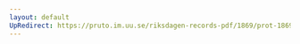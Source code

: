 ```yaml
---
layout: default
UpRedirect: https://pruto.im.uu.se/riksdagen-records-pdf/1869/prot-1869--fk--424/prot-1869--fk--424_007.pdf
---
```

